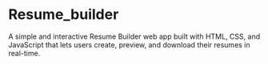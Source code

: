 # Resume_builder
A simple and interactive Resume Builder web app built with HTML, CSS, and JavaScript that lets users create, preview, and download their resumes in real-time.
